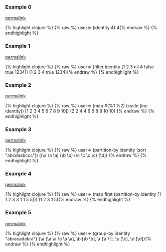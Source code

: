 ### Example 0
[permalink](#example-0)

{% highlight clojure %}
{% raw %}
user=> (identity 4)
4{% endraw %}
{% endhighlight %}


### Example 1
[permalink](#example-1)

{% highlight clojure %}
{% raw %}
user=> (filter identity [1 2 3 nil 4 false true 1234])
(1 2 3 4 true 1234){% endraw %}
{% endhighlight %}


### Example 2
[permalink](#example-2)

{% highlight clojure %}
{% raw %}
user=> (map #(%1 %2) (cycle [inc identity]) [1 2 3 4 5 6 7 8 9 10])
(2 2 4 4 6 6 8 8 10 10)
{% endraw %}
{% endhighlight %}


### Example 3
[permalink](#example-3)

{% highlight clojure %}
{% raw %}
user=> (partition-by identity (sort "abcdaabccc"))
((\a \a \a) (\b \b) (\c \c \c \c) (\d))
{% endraw %}
{% endhighlight %}


### Example 4
[permalink](#example-4)

{% highlight clojure %}
{% raw %}
user=> (map first (partition-by identity [1 1 2 3 3 1 1 5 5]))
(1 2 3 1 5){% endraw %}
{% endhighlight %}


### Example 5
[permalink](#example-5)

{% highlight clojure %}
{% raw %}
user=> (group-by identity "abracadabra")
{\a [\a \a \a \a \a], \b [\b \b], \r [\r \r], \c [\c], \d [\d]}{% endraw %}
{% endhighlight %}


